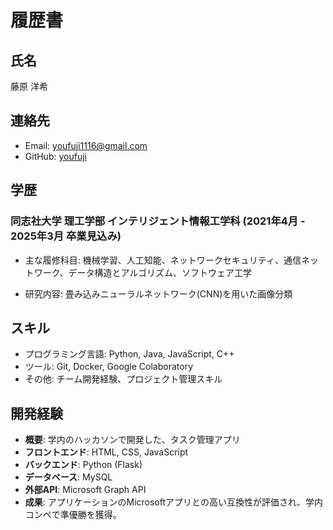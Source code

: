 # 履歴書

## 氏名
藤原 洋希

## 連絡先
- Email: youfuji1116@gmail.com
- GitHub: [youfuji](https://github.com/youfuji)

## 学歴
### 同志社大学 理工学部 インテリジェント情報工学科 (2021年4月 - 2025年3月 卒業見込み)

- 主な履修科目: 機械学習、人工知能、ネットワークセキュリティ、通信ネットワーク、データ構造とアルゴリズム、ソフトウェア工学

- 研究内容: 畳み込みニューラルネットワーク(CNN)を用いた画像分類

## スキル
- プログラミング言語: Python, Java, JavaScript, C++
- ツール: Git, Docker, Google Colaboratory
- その他: チーム開発経験、プロジェクト管理スキル

## 開発経験
- **概要**: 学内のハッカソンで開発した、タスク管理アプリ
- **フロントエンド**: HTML, CSS, JavaScript
- **バックエンド**: Python (Flask)
- **データベース**: MySQL
- **外部API**: Microsoft Graph API
- **成果**: アプリケーションのMicrosoftアプリとの高い互換性が評価され、学内コンペで準優勝を獲得。
